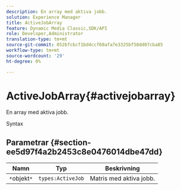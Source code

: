 ```yaml
---
description: En array med aktiva jobb.
solution: Experience Manager
title: ActiveJobArray
feature: Dynamic Media Classic,SDK/API
role: Developer,Administrator
translation-type: tm+mt
source-git-commit: 052bfcbcf1bd4ccf60afa7e3325bf58dd07cba85
workflow-type: tm+mt
source-wordcount: '29'
ht-degree: 0%

---
```



# ActiveJobArray{#activejobarray}

En array med aktiva jobb.

Syntax

## Parametrar {#section-ee5d97f4a2b2453c8e0476014dbe47dd}

| Namn | Typ | Beskrivning |
|---|---|---|
| `*`objekt`*` | `types:ActiveJob` | Matris med aktiva jobb. |

